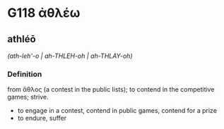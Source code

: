 # G118 ἀθλέω

## athléō

_(ath-leh'-o | ah-THLEH-oh | ah-THLAY-oh)_

### Definition

from ἄθλος (a contest in the public lists); to contend in the competitive games; strive.

- to engage in a contest, contend in public games, contend for a prize
- to endure, suffer

